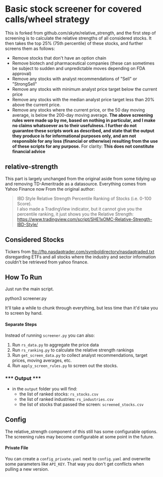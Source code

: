 # Basic stock screener for covered calls/wheel strategy

This is forked from github.com/skyte/relative_strength, and the first step of screening is to calculate the relative strengths of all considered stocks.  It then takes the top 25% (75th percentile) of these stocks, and further screens them as follows:
- Remove stocks that don't have an option chain
- Remove biotech and pharmaceutical companies (these can sometimes be subject to sudden and unpredictable moves depending on FDA approval)
- Remove any stocks with analyst recommendations of "Sell" or "StrongSell"
- Remove any stocks with minimum analyst price target below the current price
- Remove any stocks with the median analyst price target less than 20% above the current price.
- Remove any stocks where the current price, or the 50 day moving average, is below the 200-day moving average.
**The above screening rules were made up by me, based on nothing in particular, and I make no claims whatsoever as to their usefulness.  I further do not guarantee these scripts work as described, and state that the output they produce is for informational purposes only, and am not responsible for any loss (financial or otherwise) resulting from the use of these scripts for any purpose.**
For clarity: **This does not constitute financial advice**
## relative-strength
This part is largely unchanged from the original aside from some tidying up and removing TD-Ameritrade as a datasource. Everything comes from Yahoo Finance now
From the original author: 
>IBD Style Relative Strength Percentile Ranking of Stocks (i.e. 0-100 Score).  
>I also made a TradingView indicator, but it cannot give you the percentile ranking, it just shows you the Relative Strength: https://www.tradingview.com/script/SHE1xOMC-Relative-Strength-IBD-Style/

## Considered Stocks
Tickers from ftp://ftp.nasdaqtrader.com/symboldirectory/nasdaqtraded.txt disregarding ETFs and all stocks where the industry and sector information couldn't be retrieved from yahoo finance.
## How To Run

Just run the main script.

python3 screener.py

It'll take a while to chunk through everything, but less time than it'd take you to screen by hand.

#### Separate Steps

Instead of running `screener.py` you can also:

1. Run `rs_data.py` to aggregate the price data
2. Run `rs_ranking.py` to calculate the relative strength rankings
3. Run `get_screen_data.py` to collect analyst recommendations, target prices, moving averages, etc.
4. Run `apply_screen_rules.py` to screen out the stocks.


### \*\*\* Output \*\*\*

- in the `output` folder you will find:
  - the list of ranked stocks: `rs_stocks.csv`
  - the list of ranked industries: `rs_industries.csv`
  - the list of stocks that passed the screen: `screened_stocks.csv`


## Config

The relative_strength component of this still has some configurable options.
The screening rules may become configurable at some point in the future.

#### Private File

You can create a `config_private.yaml` next to `config.yaml` and overwrite some parameters like `API_KEY`. That way you don't get conflicts when pulling a new version.

